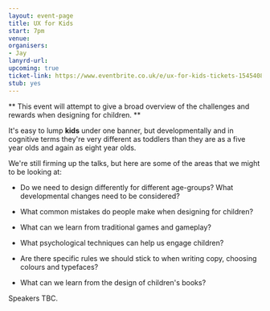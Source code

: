 ```yaml
---
layout: event-page
title: UX for Kids
start: 7pm
venue: 
organisers: 
- Jay
lanyrd-url: 
upcoming: true
ticket-link: https://www.eventbrite.co.uk/e/ux-for-kids-tickets-15454086589
stub: yes
---
```


** This event will attempt to give a broad overview of the challenges and rewards when designing for children. ** 

It's easy to lump **kids** under one banner, but developmentally and in cognitive terms they're very different as toddlers than they are as a five year olds and again as eight year olds.

We're still firming up the talks, but here are some of the areas that we might to be looking at:

  * Do we need to design differently for different age-groups? What developmental changes need to be considered?

  * What common mistakes do people make when designing for children?

  * What can we learn from traditional games and gameplay?

  * What psychological techniques can help us engage children?

  * Are there specific rules we should stick to when writing copy, choosing colours and typefaces?

  * What can we learn from the design of children's books?
  
Speakers TBC.
